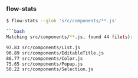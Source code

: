 ### flow-stats

```bash
$ flow-stats --glob 'src/components/**.js'

```bash
Matching src/components/**.js, found 44 file(s):

97.83 src/components/List.js
96.89 src/components/EditableTitle.js
86.77 src/components/Color.js
75.65 src/components/Popup.js
50.22 src/components/Selection.js
```
